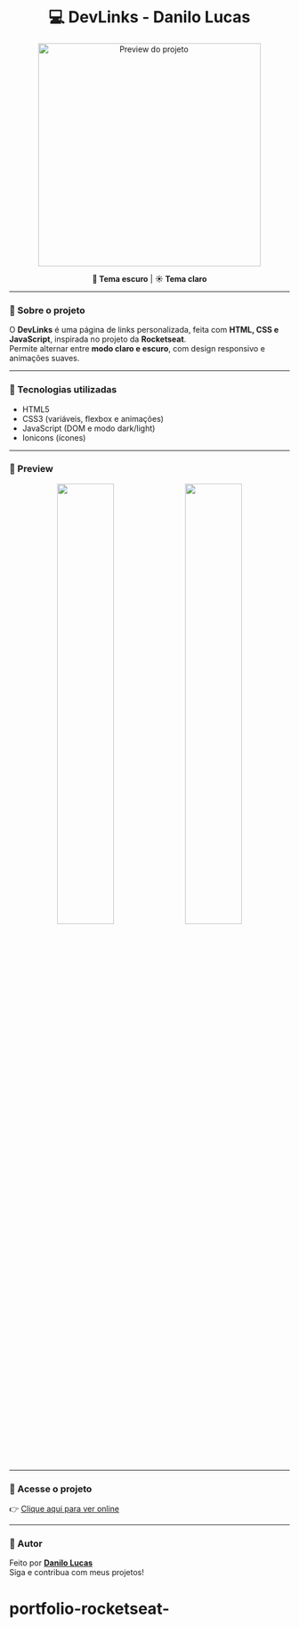 <h1 align="center">💻 DevLinks - Danilo Lucas</h1>

<p align="center">
  <img src="./assets/preview.png" width="400" alt="Preview do projeto">
</p>

<p align="center">
  <strong>🌙 Tema escuro</strong> | <strong>☀️ Tema claro</strong>
</p>

---

### 🧠 Sobre o projeto

O **DevLinks** é uma página de links personalizada, feita com **HTML, CSS e JavaScript**, inspirada no projeto da **Rocketseat**.  
Permite alternar entre **modo claro e escuro**, com design responsivo e animações suaves.

---

### 🚀 Tecnologias utilizadas

- HTML5
- CSS3 (variáveis, flexbox e animações)
- JavaScript (DOM e modo dark/light)
- Ionicons (ícones)

---

### 📸 Preview

<p align="center">
  <img src="./assets/preview-dark.png" width="45%">
  <img src="./assets/preview-light.png" width="45%">
</p>

---

### 🔗 Acesse o projeto

👉 [Clique aqui para ver online](https://danilolucaxs.github.io/portfolio-rocketseat/)

---

### 💬 Autor

Feito por **[Danilo Lucas](https://linkedin.com/in/danilolucaswork/)**  
Siga e contribua com meus projetos!

# portfolio-rocketseat-
